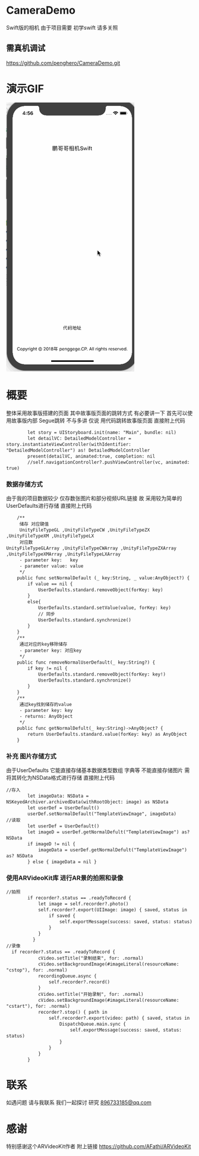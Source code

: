 # CameraDemo
Swift版的相机 由于项目需要 初学swift 请多关照
## 需真机调试
https://github.com/penghero/CameraDemo.git
# 演示GIF
![image](https://github.com/penghero/CameraDemo/blob/master/gif/Untitle2.gif)
# 概要
整体采用故事版搭建的页面 其中故事版页面的跳转方式 有必要讲一下 首先可以使用故事版内部 Segue跳转 不与多讲 仅说 用代码跳转故事版页面 直接附上代码
```
        let story = UIStoryboard.init(name: "Main", bundle: nil)
        let detailVC: DetailedModelController = story.instantiateViewController(withIdentifier: "DetailedModelController") as! DetailedModelController
        present(detailVC, animated:true, completion: nil
        //self.navigationController?.pushViewController(vc, animated: true)

```
### 数据存储方式
由于我的项目数据较少 仅存数张图片和部分视频URL链接 故 采用较为简单的UserDefaults进行存储 直接附上代码
```
    /**
     储存 对应键值
     UnityFileTypeGL ,UnityFileTypeCW ,UnityFileTypeZX ,UnityFileTypeXM ,UnityFileTypeLX
     对应数
UnityFileTypeGLArray ,UnityFileTypeCWArray ,UnityFileTypeZXArray ,UnityFileTypeXMArray ,UnityFileTypeLXArray
     - parameter key:   key
     - parameter value: value
     */
    public func setNormalDefault (_ key:String, _ value:AnyObject?) {
        if value == nil {
            UserDefaults.standard.removeObject(forKey: key)
        }
        else{
            UserDefaults.standard.setValue(value, forKey: key)
            // 同步
            UserDefaults.standard.synchronize()
        }
    }
    /**
     通过对应的key移除储存
     - parameter key: 对应key
     */
    public func removeNormalUserDefault(_ key:String?) {
        if key != nil {
            UserDefaults.standard.removeObject(forKey: key!)
            UserDefaults.standard.synchronize()
        }
    }
    /**
     通过key找到储存的value
     - parameter key: key
     - returns: AnyObject
     */
    public func getNormalDefult(_ key:String)->AnyObject? {
        return UserDefaults.standard.value(forKey: key) as AnyObject
    }

```
### 补充 图片存储方式
由于UserDefaults 它能直接存储基本数据类型数组 字典等 不能直接存储图片 需将其转化为NSData格式进行存储 直接附上代码
```
//存入
        let imageData: NSData = NSKeyedArchiver.archivedData(withRootObject: image) as NSData
        let userDef = UserDefault()
        userDef.setNormalDefault("TemplateViewImage", imageData)
//读取
        let userDef = UserDefault()
        let imageD = userDef.getNormalDefult("TemplateViewImage") as? NSData
        if imageD != nil {
            imageData = userDef.getNormalDefult("TemplateViewImage") as? NSData
        } else { imageData = nil }
```
### 使用ARVideoKit库 进行AR景的拍照和录像
```
//拍照
        if recorder?.status == .readyToRecord {
            let image = self.recorder?.photo()
            self.recorder?.export(UIImage: image) { saved, status in
                if saved {
                    self.exportMessage(success: saved, status: status)
                }
            }
          }
//录像
  if recorder?.status == .readyToRecord {
            cVideo.setTitle("录制结束", for: .normal)
            cVideo.setBackgroundImage(#imageLiteral(resourceName: "cstop"), for: .normal)
            recordingQueue.async {
                self.recorder?.record()
            }
            cVideo.setTitle("开始录制", for: .normal)
            cVideo.setBackgroundImage(#imageLiteral(resourceName: "cstart"), for: .normal)
            recorder?.stop() { path in
                self.recorder?.export(video: path) { saved, status in
                    DispatchQueue.main.sync {
                        self.exportMessage(success: saved, status: status)
                    }
                }
            }
        }
```
# 联系 
如遇问题 请与我联系 我们一起探讨 研究  896733185@qq.com
# 感谢
特别感谢这个ARVideoKit作者 附上链接 https://github.com/AFathi/ARVideoKit
